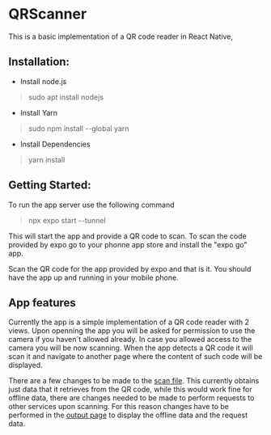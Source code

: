 # QRScanner
This is a basic implementation of a QR code reader in React Native, 

## Installation:
 * Install node.js
 > sudo apt install nodejs
* Install Yarn
> sudo npm install --global yarn
* Install Dependencies
> yarn install

## Getting Started:
To run the app server use the following command 
> npx expo start --tunnel

This will start the app and provide a QR code to scan. To scan the code provided by expo go to your phonne app store and install the "expo go" app.

Scan the QR code for the app provided by expo and that is it. You should have the app up and running in your mobile phone.

## App features
Currently the app is a simple implementation of a QR code reader with 2 views. Upon openning the app you will be asked for permission to use the camera if you haven´t allowed already. In case you allowed access to the camera you will be now scanning. When the app detects a QR code it will scan it and navigate to another page where the content of such code will be displayed. 

There are a few changes to be made to the [scan file](./QRreader/components/Scan.js). This currently obtains just data that it retrieves from the QR code, while this would work fine for offline data, there are changes needed to be made to perform requests to other services upon scanning. For this reason changes have to be performed in the [output page](./QRreader/components/outputScreen.js) to display the offline data and the request data.
